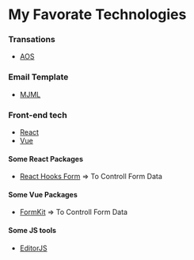 # My Favorate Technologies

### Transations
- [AOS](https://michalsnik.github.io/aos/)

### Email Template
- [MJML](mjml.io)


### Front-end tech
- [React](https://reactjs.org/)
- [Vue](https://vuejs.org/)

#### Some React Packages
- [React Hooks Form](https://react-hook-form.com) => To Controll Form Data


#### Some Vue Packages
- [FormKit](https://formkit.com/) => To Controll Form Data

#### Some JS tools
- [EditorJS](https://editorjs.io/)
